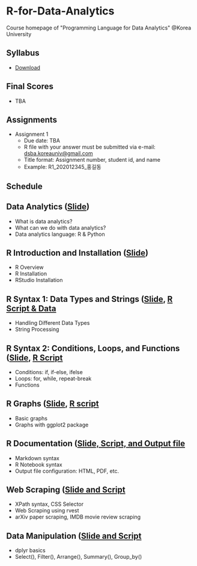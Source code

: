# R-for-Data-Analytics
Course homepage of "Programming Language for Data Analytics" @Korea University

## Syllabus
* [Download](https://www.dropbox.com/s/yvkkudu3c54e9fg/2020_2_Programming%20Language%20for%20Data%20Analytics.pdf?dl=0)

## Final Scores
* TBA

## Assignments
* Assignment 1
   * Due date: TBA
   * R file with your answer must be submitted via e-mail: dsba.koreauniv@gmail.com
   * Title format: Assignment number, student id, and name
   * Example: R1_202012345_홍길동

## Schedule
## Data Analytics ([Slide]())
* What is data analytics?
* What can we do with data analytics?
* Data analytics language: R & Python
  
## R Introduction and Installation ([Slide]())
* R Overview
* R Installation
* RStudio Installation
  
## R Syntax 1: Data Types and Strings ([Slide](), [R Script & Data]()
* Handling Different Data Types
* String Processing

## R Syntax 2: Conditions, Loops, and Functions ([Slide](), [R Script]()
* Conditions: if, if-else, ifelse
* Loops: for, while, repeat-break
* Functions

## R Graphs ([Slide](), [R script]()
* Basic graphs
* Graphs with ggplot2 package

## R Documentation ([Slide, Script, and Output file]()
* Markdown syntax
* R Notebook syntax
* Output file configuration: HTML, PDF, etc.

## Web Scraping ([Slide and Script]()
* XPath syntax, CSS Selector
* Web Scraping using rvest
* arXiv paper scraping, IMDB movie review scraping

## Data Manipulation ([Slide and Script]()
* dplyr basics
* Select(), Filter(), Arrange(), Summary(), Group_by()
